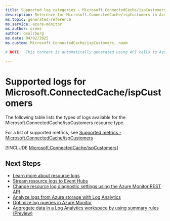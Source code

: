 ```yaml
---
title: Supported log categories - Microsoft.ConnectedCache/ispCustomers
description: Reference for Microsoft.ConnectedCache/ispCustomers in Azure Monitor Logs.
ms.topic: generated-reference
ms.service: azure-monitor
ms.author: orens
author: osalzberg
ms.date: 04/02/2025
ms.custom: Microsoft.ConnectedCache/ispCustomers, naam

# NOTE:  This content is automatically generated using API calls to Azure. Any edits made on these files will be overwritten in the next run of the script. 

---
```





# Supported logs for Microsoft.ConnectedCache/ispCustomers  
The following table lists the types of logs available for the Microsoft.ConnectedCache/ispCustomers resource type.
  
  
  
For a list of supported metrics, see [Supported metrics - Microsoft.ConnectedCache/ispCustomers](../supported-metrics/microsoft-connectedcache-ispcustomers-metrics.md)  
  

  
[!INCLUDE [Microsoft.ConnectedCache/ispCustomers](~/reusable-content/ce-skilling/azure/includes/azure-monitor/reference/logs/microsoft-connectedcache-ispcustomers-logs-include.md)]  
  

## Next Steps

* [Learn more about resource logs](/azure/azure-monitor/essentials/platform-logs-overview)
* [Stream resource logs to Event Hubs](/azure/azure-monitor/essentials/resource-logs#send-to-azure-event-hubs)
* [Change resource log diagnostic settings using the Azure Monitor REST API](/rest/api/monitor/diagnosticsettings)
* [Analyze logs from Azure storage with Log Analytics](/azure/azure-monitor/essentials/resource-logs#send-to-log-analytics-workspace)
* [Optimize log queries in Azure Monitor](/azure/azure-monitor/logs/query-optimization)
* [Aggregate data in a Log Analytics workspace by using summary rules (Preview)](/azure/azure-monitor/logs/summary-rules)